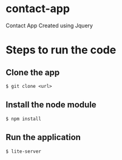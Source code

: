 # contact-app
Contact App Created using Jquery

# Steps to run the code

## Clone the app
`$ git clone <url>`

## Install the node module
`$ npm install`

## Run the application
`$ lite-server`
